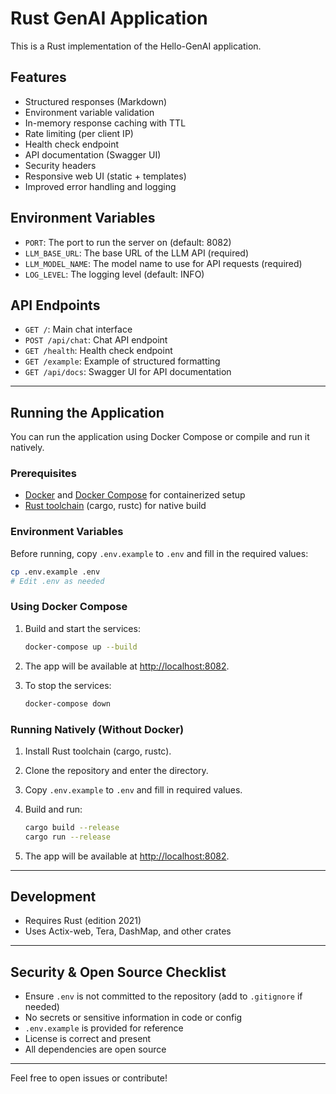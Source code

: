 # Rust GenAI Application

This is a Rust implementation of the Hello-GenAI application.

## Features
- Structured responses (Markdown)
- Environment variable validation
- In-memory response caching with TTL
- Rate limiting (per client IP)
- Health check endpoint
- API documentation (Swagger UI)
- Security headers
- Responsive web UI (static + templates)
- Improved error handling and logging

## Environment Variables
- `PORT`: The port to run the server on (default: 8082)
- `LLM_BASE_URL`: The base URL of the LLM API (required)
- `LLM_MODEL_NAME`: The model name to use for API requests (required)
- `LOG_LEVEL`: The logging level (default: INFO)

## API Endpoints
- `GET /`: Main chat interface
- `POST /api/chat`: Chat API endpoint
- `GET /health`: Health check endpoint
- `GET /example`: Example of structured formatting
- `GET /api/docs`: Swagger UI for API documentation

---

## Running the Application

You can run the application using Docker Compose or compile and run it natively.

### Prerequisites
- [Docker](https://docs.docker.com/get-docker/) and [Docker Compose](https://docs.docker.com/compose/install/) for containerized setup
- [Rust toolchain](https://www.rust-lang.org/tools/install) (cargo, rustc) for native build

### Environment Variables

Before running, copy `.env.example` to `.env` and fill in the required values:

```sh
cp .env.example .env
# Edit .env as needed
```

### Using Docker Compose

1. Build and start the services:

   ```sh
   docker-compose up --build
   ```

2. The app will be available at [http://localhost:8082](http://localhost:8082).

3. To stop the services:

   ```sh
   docker-compose down
   ```

### Running Natively (Without Docker)

1. Install Rust toolchain (cargo, rustc).
2. Clone the repository and enter the directory.
3. Copy `.env.example` to `.env` and fill in required values.
4. Build and run:

   ```sh
   cargo build --release
   cargo run --release
   ```

5. The app will be available at [http://localhost:8082](http://localhost:8082).

---

## Development
- Requires Rust (edition 2021)
- Uses Actix-web, Tera, DashMap, and other crates

---

## Security & Open Source Checklist
- Ensure `.env` is not committed to the repository (add to `.gitignore` if needed)
- No secrets or sensitive information in code or config
- `.env.example` is provided for reference
- License is correct and present
- All dependencies are open source

---

Feel free to open issues or contribute!
